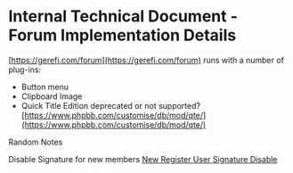 # Internal Technical Document - Forum Implementation Details

[https://gerefi.com/forum](https://gerefi.com/forum) runs with a number of plug-ins:

* Button menu
* Clipboard Image
* Quick Title Edition deprecated or not supported? [https://www.phpbb.com/customise/db/mod/qte/](https://www.phpbb.com/customise/db/mod/qte/)

Random Notes

Disable Signature for new members
[New Register User Signature Disable](https://www.phpbb.com/community/viewtopic.php?p=12821097#p12821097)
